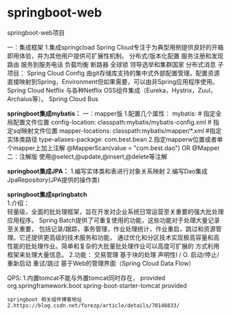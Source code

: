 # springboot-web
springboot-web项目

一：集成框架
    1.集成springcload
        Spring Cloud专注于为典型用例提供良好的开箱即用体验，并为其他用户提供可扩展性机制。
        分布式/版本化配置
        服务注册和发现
        路由
        服务到服务电话
        负载均衡
        断路器
        全球锁
        领导选举和集群国家
        分布式消息
        子项目：
        Spring Cloud Config
        由git存储库支持的集中式外部配置管理。配置资源直接映射到Spring，Environment但如果需要，可以由非Spring应用程序使用。
        Spring Cloud Netflix
        与各种Netflix OSS组件集成（Eureka，Hystrix，Zuul，Archaius等）。
        Spring Cloud Bus


**springboot集成mybatis：**
           一：mapper版
                    1.配置几个属性：
                    mybatis:
                      # 指定全局配置文件位置
                      config-location: classpath:mybatis/mybatis-config.xml
                      # 指定sql映射文件位置
                      mapper-locations: classpath:mybatis/mapper/*.xml
                      #指定实体类路径
                      type-aliases-package: com.best.bean
                    2.指定mapperw位置或者单个mapper上加上注解
                       @MapperScan(value = "com.best.dao") OR   @Mapper
           二：注解版
                    使用@select,@update,@insert,@delete等注解
                    
**springboot集成JPA：**
            1.编写实体类和表进行对象关系映射
            2.编写Dao集成JpaRepository(JPA提供的操作类)
            
            
**springboot集成springbatch**         
             1.介绍：  
                    轻量级，全面的批处理框架，旨在开发对企业系统日常运营至关重要的强大批处理应用程序。
                    Spring Batch提供了可重复使用的功能，这些功能对于处理大量记录至关重要，
                    包括记录/跟踪，事务管理，作业处理统计，作业重启，跳过和资源管理。它还提供更高级的技术服务和功能，
                    通过优化和分区技术实现极高容量和高性能的批处理作业。简单和复杂的大批量批处理作业可以高度可扩展的
                    方式利用框架来处理大量信息。
             2.功能：
                    交易管理
                    基于块的处理
                    声明性I / O.
                    启动/停止/重新启动
                    重试/跳过
                    基于Web的管理界面（Spring Cloud Data Flow）
            


QPS:
    1.内置tomcat不能与外置tomcat同时存在， <scope>provided</scope>
	<dependency>
        <groupId>org.springframework.boot</groupId>
        <artifactId>spring-boot-starter-tomcat</artifactId>
        <scope>provided</scope>
    </dependency>
    
    
    springboot 相关组件博客地址
    2.https://blog.csdn.net/forezp/article/details/70148833/
